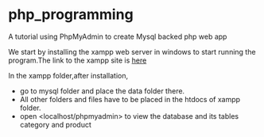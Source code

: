 # php_programming
A tutorial using PhpMyAdmin to create Mysql backed php web app

We start by installing the xampp web server in windows to start running the program.The link to the xampp site is [here](https://www.apachefriends.org/index.html)

In the xampp folder,after installation,
+ go to mysql folder and place the data folder there.
+ All other folders and files have to be placed in the htdocs of xampp folder. 
+ open <localhost/phpmyadmin> to view the database and its tables category and product
